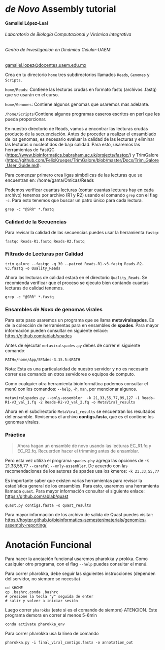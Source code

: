 # *de Novo* Assembly tutorial

#### Gamaliel López-Leal

###### Laboratorio de Biología Computacional y Virómica Integrativa

###### Centro de Investigación en Dinámica Celular-UAEM

gamaliel.lopez@docentes.uaem.edu.mx	



Crea en tu directorio `home` tres subdirectorios llamados `Reads`, `Genomes` y `Scripts`. 

 `home/Reads`: Contiene las lecturas crudas en formato fastq (archivos .fastq) que se usarán en el curso.

 `home/Genomes`: Contiene algunos genomas que usaremos mas adelante.

 `/home/Scripts`:Contiene algunos programas caseros escritos en perl que les pueda proporcionar.



En nuestro directorio de Reads, vamos a encontrar las lecturas crudas producto de la secuenciación. Antes de proceder a realizar el ensamblado de los genomas, es necesario evaluar la calidad de las lecturas y eliminar las lecturas o nucleótidos de baja calidad. Para esto, usaremos las herramientas de FastQC (https://www.bioinformatics.babraham.ac.uk/projects/fastqc/) y TrimGalore (https://github.com/FelixKrueger/TrimGalore/blob/master/Docs/Trim_Galore_User_Guide.md).


Para comenzar primero crea ligas simbólicas de las lecturas que se encuentran en: /home/gama/Omicas/Reads

Podemos verificar cuantas lecturas (contar cuantas lecturas hay en cada archivo) tenemos por archivo (R1 y R2) usando el comando `grep` con el flag `-c`. Para esto tenemos que buscar un patro único para cada lectura.

```
grep -c "@SRR" *.fastq
```

### Calidad de la Secuencias

Para revisar la calidad de las secuencias puedes usar la herramienta `fastqc`

```
fastqc Reads-R1.fastq Reads-R2.fastq 
```

### Filtrado de Lecturas por Calidad

```
trim_galore --fastqc -q 30 --paired Reads-R1-v3.fastq Reads-R2-v3.fastq -o Quality_Reads
```

Ahora las lecturas de calidad estará en el directorio `Quality_Reads`. Se recomienda verificar que el proceso se ejecuto bien contando cuantas lecturas de calidad tenemos.

```
grep -c "@SRR" *.fastq
```



### Ensambles *de Novo* de genomas virales

Para este paso usaremos un programa que se llama **metaviralsapdes**. Es de la colección de herramientas
para en ensambles de **spades**. Para mayor información pueden consultar en siguiente enlace: https://github.com/ablab/spades

Antes de ejecutar `metaviralspades.py`  debes de correr el siguiente comando:

```
PATH=/home/App/SPAdes-3.15.5:$PATH
```

Nota: Esta es una particularidad de nuestro servidor y no es necesario correr ese comando en
otros servidores o equipos de computo.

Como cualquier otra herramienta bioinformática podemos consultar el menú con los comandos: `--help`,
`-h`, `man`, por mencionar algunos.

```
metaviralspades.py --only-assembler  -k 21,33,55,77,99,127 -1 Reads-R1-v3_val_1.fq -2 Reads-R2-v3_val_2.fq -o MetaViral_results
```

Ahora en el subdirectorio `MetaViral_results` se encuentran los resultados del ensamble. Revisemos el archivo **contigs.fasta**, que es el contiene los genomas virales.




### Práctica

> Ahora hagan un ensamble de novo usando las lecturas EC_R1.fq  y  EC_R2.fq. Recuerden hacer el trimming antes de ensamblar.



Pero esta vez utiliza el programa `spades.phy` agrega las opciones de -k 21,33,55,77 `--careful` `--only-assembler`. De acuerdo con las recomendaciones de los autores de spades usa los kmeros: `-k 21,33,55,77`



Es importante saber que existen varias herramientas para revisar la estadística general de los ensambles. Para esto, usaremos una herramienta llamada `quast`. Para mayor información consultar el siguiente enlace:  https://github.com/ablab/quast

```
quast.py contigs.fasta -o quast_results
```

Para mayor información de los archivo de salida de Quast puedes visitar: https://hoytpr.github.io/bioinformatics-semester/materials/genomics-assembly-reporting/



# Anotación Funcional



Para hacer la anotación funcional usaremos pharokka y prokka. Como cualquier otro programa, con el flag `--help` puedes consultar el menú.

Para correr pharokka, debe seguir las siguientes instrucciones (dependen del servidor, no siempre se necesita)

```
cd $HOME
cp .bashrc.conda .bashrc
# presione la tecla "y" seguida de enter
# salir y volver a iniciar sesión
```

Luego correr `pharokka` (este si es el comando de siempre) ATENCION. Este programa demora en correr al menos 5-6min

```
conda activate pharokka_env 
```

Para correr pharokka usa la línea de comando

```
pharokka.py -i final_viral_contigs.fasta -o annotation_out
```
















































































